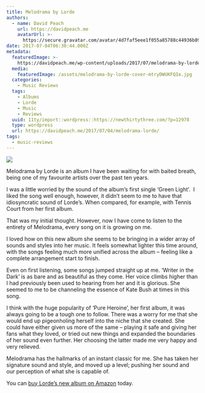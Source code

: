 ```yaml
---
title: Melodrama by Lorde
authors:
  - name: David Peach
    url: https://davidpeach.me
    avatarUrl: >-
      https://secure.gravatar.com/avatar/4d7faf5eee1f055a85788c44936b8995eaab6dfb004e7854ec747ccb272e91ee?s=96&d=mm&r=g
date: 2017-07-04T06:30:44.000Z
metadata:
  featuredImage: >-
    https://davidpeach.me/wp-content/uploads/2017/07/melodrama-by-lorde-cover.jpg
  media:
    featuredImage: /assets/melodrama-by-lorde-cover-mtryDWUKFQIe.jpg
  categories:
    - Music Reviews
  tags:
    - Albums
    - Lorde
    - Music
    - Reviews
  uuid: 11ty/import::wordpress::https://newthirtythree.com/?p=12978
  type: wordpress
  url: https://davidpeach.me/2017/07/04/melodrama-lorde/
tags:
  - music-reviews
---
```

[![](/assets/melodrama-by-lorde-cover-150x1-LCzEUWqbOGaZ.jpg)](/assets/melodrama-by-lorde-cover-150x1-LCzEUWqbOGaZ.jpg)

Melodrama by Lorde is an album I have been waiting for with baited breath, being one of my favourite artists over the past ten years.

I was a little worried by the sound of the album’s first single ‘Green Light’.  I liked the song well enough, however, it didn’t seem to me to have that idiosyncratic sound of Lorde’s. When compared, for example, with Tennis Court from her first album.

That was my initial thought. However, now I have come to listen to the entirety of Melodrama, every song on it is growing on me.

I loved how on this new album she seems to be bringing in a wider array of sounds and styles into her music. It feels somewhat lighter this time around, with the songs feeling much more unified across the album – feeling like a complete arrangement start to finish.

Even on first listening, some songs jumped straight up at me. ‘Writer in the Dark’ is as bare and as beautiful as they come. Her voice climbs higher than I had previously been used to hearing from her and it is glorious. She seemed to me to be channeling the essence of Kate Bush at times in this song.

I think with the huge popularity of ‘Pure Heroine’, her first album, it was always going to be a tough one to follow. There was a worry for me that she would end up pigeonholing herself into the niche that she created. She could have either given us more of the same – playing it safe and giving her fans what they loved, or tried out new things and expanded the boundaries of her sound even further. Her choosing the latter made me very happy and very relieved.

Melodrama has the hallmarks of an instant classic for me. She has taken her signature sound and style, and moved up a level; pushing her sound and our perception of what she is capable of.

You can [buy Lorde’s new album on Amazon](https://www.amazon.co.uk/gp/product/B06XH924LG/ref=as_li_qf_sp_asin_il_tl?ie=UTF8&tag=chegalabonga-21&camp=1634&creative=6738&linkCode=as2&creativeASIN=B06XH924LG&linkId=b4a32c01396e42db2dd9a361e5065b85) today.